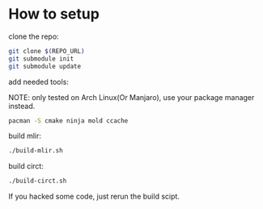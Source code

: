 # How to setup

clone the repo:

```bash
git clone $(REPO_URL)
git submodule init
git submodule update
```

add needed tools:

NOTE: only tested on Arch Linux(Or Manjaro), use your package manager instead.

```bash
pacman -S cmake ninja mold ccache
```

build mlir:

```bash
./build-mlir.sh
```

build circt:

```bash
./build-circt.sh
```

If you hacked some code, just rerun the build scipt.
